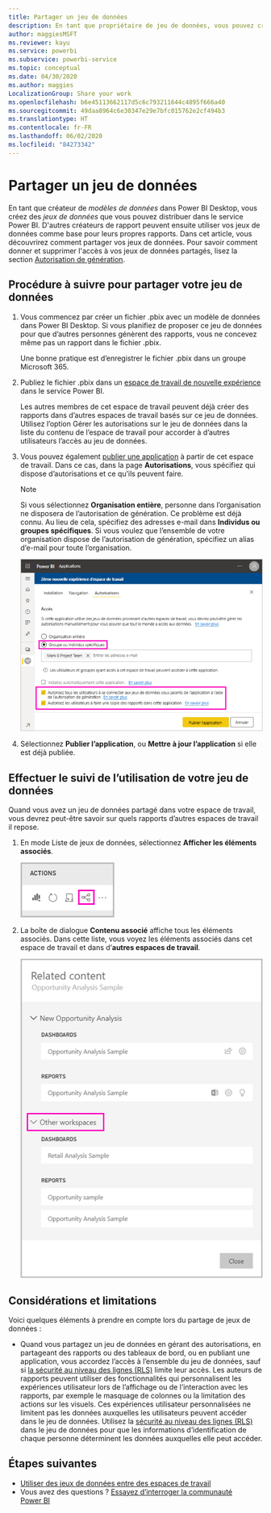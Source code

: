 ```yaml
---
title: Partager un jeu de données
description: En tant que propriétaire de jeu de données, vous pouvez créer et partager vos jeux de données afin que d’autres utilisateurs puissent les utiliser. Apprenez à les partager.
author: maggiesMSFT
ms.reviewer: kayu
ms.service: powerbi
ms.subservice: powerbi-service
ms.topic: conceptual
ms.date: 04/30/2020
ms.author: maggies
LocalizationGroup: Share your work
ms.openlocfilehash: b6e45113662117d5c6c793211644c4895f666a40
ms.sourcegitcommit: 49daa8964c6e30347e29e7bfc015762e2cf494b3
ms.translationtype: HT
ms.contentlocale: fr-FR
ms.lasthandoff: 06/02/2020
ms.locfileid: "84273342"
---
```

# <a name="share-a-dataset"></a>Partager un jeu de données

En tant que créateur de *modèles de données* dans Power BI Desktop, vous créez des *jeux de données* que vous pouvez distribuer dans le service Power BI. D'autres créateurs de rapport peuvent ensuite utiliser vos jeux de données comme base pour leurs propres rapports. Dans cet article, vous découvrirez comment partager vos jeux de données. Pour savoir comment donner et supprimer l'accès à vos jeux de données partagés, lisez la section [Autorisation de génération](service-datasets-build-permissions.md).

## <a name="steps-to-sharing-your-dataset"></a>Procédure à suivre pour partager votre jeu de données

1. Vous commencez par créer un fichier .pbix avec un modèle de données dans Power BI Desktop. Si vous planifiez de proposer ce jeu de données pour que d’autres personnes génèrent des rapports, vous ne concevez même pas un rapport dans le fichier .pbix.

    Une bonne pratique est d’enregistrer le fichier .pbix dans un groupe Microsoft 365.

1. Publiez le fichier .pbix dans un [espace de travail de nouvelle expérience](../collaborate-share/service-create-the-new-workspaces.md) dans le service Power BI.
    
    Les autres membres de cet espace de travail peuvent déjà créer des rapports dans d’autres espaces de travail basés sur ce jeu de données. Utilisez l’option Gérer les autorisations sur le jeu de données dans la liste du contenu de l’espace de travail pour accorder à d’autres utilisateurs l’accès au jeu de données. 

1. Vous pouvez également [publier une application](../collaborate-share/service-create-distribute-apps.md) à partir de cet espace de travail. Dans ce cas, dans la page **Autorisations**, vous spécifiez qui dispose d’autorisations et ce qu’ils peuvent faire.

    > [!NOTE]
    > Si vous sélectionnez **Organisation entière**, personne dans l’organisation ne disposera de l’autorisation de génération. Ce problème est déjà connu. Au lieu de cela, spécifiez des adresses e-mail dans **Individus ou groupes spécifiques**.  Si vous voulez que l’ensemble de votre organisation dispose de l’autorisation de génération, spécifiez un alias d’e-mail pour toute l’organisation.

    ![Définir des autorisations d’application](media/service-datasets-build-permissions/power-bi-dataset-app-permission-new-look.png)

1. Sélectionnez **Publier l’application**, ou **Mettre à jour l’application** si elle est déjà publiée.

## <a name="track-your-dataset-usage"></a>Effectuer le suivi de l’utilisation de votre jeu de données

Quand vous avez un jeu de données partagé dans votre espace de travail, vous devrez peut-être savoir sur quels rapports d’autres espaces de travail il repose.

1. En mode Liste de jeux de données, sélectionnez **Afficher les éléments associés**.

    ![l’icône Afficher les travaux associés](media/service-datasets-build-permissions/power-bi-dataset-view-related-to-dataset.png)

1. La boîte de dialogue **Contenu associé** affiche tous les éléments associés. Dans cette liste, vous voyez les éléments associés dans cet espace de travail et dans d’**autres espaces de travail**.
 
    ![Boîte de dialogue Contenu associé](media/service-datasets-build-permissions/power-bi-dataset-related-workspaces.png)

## <a name="limitations-and-considerations"></a>Considérations et limitations
Voici quelques éléments à prendre en compte lors du partage de jeux de données :

* Quand vous partagez un jeu de données en gérant des autorisations, en partageant des rapports ou des tableaux de bord, ou en publiant une application, vous accordez l’accès à l’ensemble du jeu de données, sauf si [la sécurité au niveau des lignes (RLS)](../admin/service-admin-rls.md) limite leur accès. Les auteurs de rapports peuvent utiliser des fonctionnalités qui personnalisent les expériences utilisateur lors de l’affichage ou de l’interaction avec les rapports, par exemple le masquage de colonnes ou la limitation des actions sur les visuels. Ces expériences utilisateur personnalisées ne limitent pas les données auxquelles les utilisateurs peuvent accéder dans le jeu de données. Utilisez la [sécurité au niveau des lignes (RLS)](../admin/service-admin-rls.md) dans le jeu de données pour que les informations d’identification de chaque personne déterminent les données auxquelles elle peut accéder.

## <a name="next-steps"></a>Étapes suivantes

- [Utiliser des jeux de données entre des espaces de travail](service-datasets-across-workspaces.md)
- Vous avez des questions ? [Essayez d’interroger la communauté Power BI](https://community.powerbi.com/)
